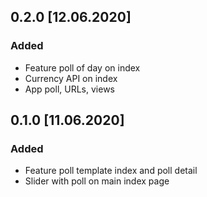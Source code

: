 ## 0.2.0 [12.06.2020]
### Added
- Feature poll of day on index
- Currency API on index
- App poll, URLs, views

## 0.1.0 [11.06.2020]
### Added
- Feature poll template index and poll detail
- Slider with poll on main index page

